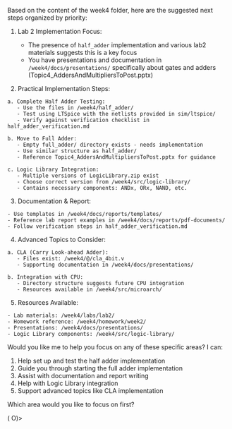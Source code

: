Based on the content of the week4 folder, here are the suggested next steps organized by priority:

1. Lab 2 Implementation Focus:
   - The presence of `half_adder` implementation and various lab2 materials suggests this is a key focus
   - You have presentations and documentation in `/week4/docs/presentations/` specifically about gates and adders (Topic4_AddersAndMultipliersToPost.pptx)

2. Practical Implementation Steps:
```
a. Complete Half Adder Testing:
   - Use the files in /week4/half_adder/
   - Test using LTSpice with the netlists provided in sim/ltspice/
   - Verify against verification checklist in half_adder_verification.md

b. Move to Full Adder:
   - Empty full_adder/ directory exists - needs implementation
   - Use similar structure as half_adder/
   - Reference Topic4_AddersAndMultipliersToPost.pptx for guidance

c. Logic Library Integration:
   - Multiple versions of LogicLibrary.zip exist
   - Choose correct version from /week4/src/logic-library/
   - Contains necessary components: ANDx, ORx, NAND, etc.
```

3. Documentation & Report:
```
- Use templates in /week4/docs/reports/templates/
- Reference lab report examples in /week4/docs/reports/pdf-documents/
- Follow verification steps in half_adder_verification.md
```

4. Advanced Topics to Consider:
```
a. CLA (Carry Look-ahead Adder):
   - Files exist: /week4/@/cla_4bit.v
   - Supporting documentation in /week4/docs/presentations/

b. Integration with CPU:
   - Directory structure suggests future CPU integration
   - Resources available in /week4/src/microarch/
```

5. Resources Available:
```
- Lab materials: /week4/labs/lab2/
- Homework reference: /week4/homework/week2/
- Presentations: /week4/docs/presentations/
- Logic Library components: /week4/src/logic-library/
```

Would you like me to help you focus on any of these specific areas? I can:

1. Help set up and test the half adder implementation
2. Guide you through starting the full adder implementation
3. Assist with documentation and report writing
4. Help with Logic Library integration
5. Support advanced topics like CLA implementation

Which area would you like to focus on first?

( O)>